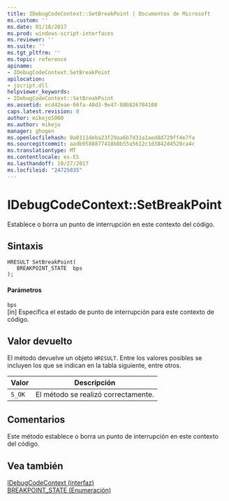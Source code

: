 ```yaml
---
title: IDebugCodeContext::SetBreakPoint | Documentos de Microsoft
ms.custom: ''
ms.date: 01/18/2017
ms.prod: windows-script-interfaces
ms.reviewer: ''
ms.suite: ''
ms.tgt_pltfrm: ''
ms.topic: reference
apiname:
- IDebugCodeContext.SetBreakPoint
apilocation:
- jscript.dll
helpviewer_keywords:
- IDebugCodeContext::SetBreakPoint
ms.assetid: ecd42eae-66fa-40d3-9e47-08b826784108
caps.latest.revision: 8
author: mikejo5000
ms.author: mikejo
manager: ghogen
ms.openlocfilehash: 0a0111deba23f29aa6b7d31a1aed8d729ff4e7fa
ms.sourcegitcommit: aadb9588877418b8b55a5612c1d3842d4520ca4c
ms.translationtype: MT
ms.contentlocale: es-ES
ms.lasthandoff: 10/27/2017
ms.locfileid: "24725835"
---
```

# <a name="idebugcodecontextsetbreakpoint"></a>IDebugCodeContext::SetBreakPoint
Establece o borra un punto de interrupción en este contexto del código.  
  
## <a name="syntax"></a>Sintaxis  
  
```  
HRESULT SetBreakPoint(  
   BREAKPOINT_STATE  bps  
);  
```  
  
#### <a name="parameters"></a>Parámetros  
 `bps`  
 [in] Especifica el estado de punto de interrupción para este contexto de código.  
  
## <a name="return-value"></a>Valor devuelto  
 El método devuelve un objeto `HRESULT`. Entre los valores posibles se incluyen los que se indican en la tabla siguiente, entre otros.  
  
|Valor|Descripción|  
|-----------|-----------------|  
|`S_OK`|El método se realizó correctamente.|  
  
## <a name="remarks"></a>Comentarios  
 Este método establece o borra un punto de interrupción en este contexto del código.  
  
## <a name="see-also"></a>Vea también  
 [IDebugCodeContext (interfaz)](../../winscript/reference/idebugcodecontext-interface.md)   
 [BREAKPOINT_STATE (Enumeración)](../../winscript/reference/breakpoint-state-enumeration.md)
